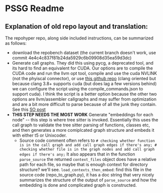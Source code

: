 # PSSG Readme

## Explanation of old repo layout and translation:
The repohyper repo, along side included instructions, can be summarized as follows:
* download the repobench dataset (the current branch doesn't work, use commit 4e4c4c837f81b24da5929c6b09908d35ea59d3dc)
* Generate call graphs. They did this using pycg, a deprecated tool, and its hard to find an equivalent for CUDA. Our options are to compile the CUDA code and run the llvm opt tool, compile and use the cuda NVLINK (not the phyiscal connector), or use [this github repo](https://github.com/Vermeille/clang-callgraph/tree/master) (clang oriented but because clang 3.8+ supports cuda (but does lag a few versions behind) we can configure the script using the compile_commands.json to support cuda). I think the script is a better option because the other two options are llvm/assembler callgraphs and may suffer from optimization and are a bit more difficult to parse because of all the junk they contain. See this [SO post](https://stackoverflow.com/questions/11423266/call-graphs-for-cuda)
* **THIS STEP NEEDS THE MOST WORK**  Generate "embeddings for each node" -- this step is where tree sitter is invoked. Essentially this uses the call graph to validate the tree sitter parsing of functions, classes etc, and then generates a more comiplcated graph structure and embeds it with either t5 or Unixcoder. 
   * Source code comment often refers to ``` # checking whether function is in the call graph and add call graph edges if there's any; # checking whether file is in the graph nodes and add call graph edges if there's any; ``` It also appears that in the function `parse_source` the returned `context_files` object does have a relative path for each file, so maybe that is enough context for directory structure? we'll see.   `load_contexts_then_embed`: find this file in the source code (repo_to_graph.py), it has a doc string that very nicely summarizes the structure of the output of `parse_source` and how the embedding is done and complicated graph is constructed.